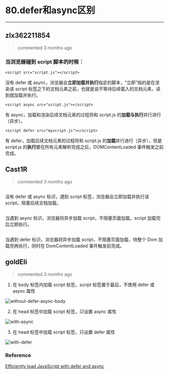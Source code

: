 
 # 80.defer和async区别 
  
 ***
## zlx362211854 
 > commented 3 months ago 

### 当浏览器碰到 script 脚本的时候：

`<script src="script.js"></script>`

没有 defer 或 async，浏览器会**立即加载并执行**指定的脚本，“立即”指的是在渲染该 script 标签之下的文档元素之前，也就是说不等待后续载入的文档元素，读到就加载并执行。

`<script async src="script.js"></script>`

有 async，加载和渲染后续文档元素的过程将和 script.js 的**加载与执行**并行进行（异步）。

`<script defer src="myscript.js"></script>`

有 defer，加载后续文档元素的过程将和 script.js 的**加载**并行进行（异步），但是 script.js 的**执行**要在所有元素解析完成之后，DOMContentLoaded 事件触发之前完成。
## Cast1R 
 > commented 3 months ago 


```<script src="index.js"></script>
```

没有 defer 或 async 标识，遇到 script 标签，浏览器会立即加载并执行该 script，阻塞后续文档加载。


```<script async src="index.js"></script>
```

当遇到 async 标识，浏览器将异步加载 script，不阻塞页面加载，script 加载完后立即执行。


```<script defer src="index.js"></script>
```

当遇到 defer 标识，浏览器将异步加载 script，不阻塞页面加载，待整个 Dom 加载完再执行，同时在 DomContentLoaded 事件触发前完成。
## goldEli 
 > commented 3 months ago 

1. 在 body 标签内加载 script 标签，script 标签置于最后，不使用 defer 或 async 属性

![without-defer-async-body](https://user-images.githubusercontent.com/18217162/69492623-022a2100-0ee0-11ea-92c6-7e3ff7333381.png)

2. 在 head 标签中加载 script 标签，只设置 async 属性

![with-async](https://user-images.githubusercontent.com/18217162/69492672-87153a80-0ee0-11ea-9837-3abc6c5bac67.png)

3. 在 head 标签中加载 script 标签，只设置 defer 属性

![with-defer](https://user-images.githubusercontent.com/18217162/69492696-c3489b00-0ee0-11ea-9c6c-7fe26ed4e13a.png)


### Reference

[Efficiently load JavaScript with defer and async](https://flaviocopes.com/javascript-async-defer/)

